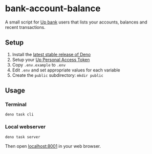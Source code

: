 # bank-account-balance

A small script for [Up bank](https://up.com.au/) users that lists your accounts, balances and recent transactions.

## Setup

1. Install the [latest stable release of Deno](https://deno.com/)
2. Setup your [Up Personal Access Token](https://api.up.com.au/getting_started) 
3. Copy `.env.example` to `.env`
4. Edit `.env` and set appropriate values for each variable
5. Create the `public` subdirectory: `mkdir public`

## Usage

### Terminal

```
deno task cli
```

### Local webserver

```
deno task server
```

Then open [localhost:8001](http://localhost:8001/) in your web browser.

